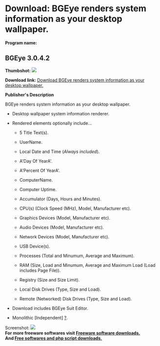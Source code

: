 # Download: BGEye renders system information as your desktop wallpaper.

**Program name:**

## BGEye 3.0.4.2

  
**Thumbshot:** ![](http://www.freewarefiles.com/screenshot/bgeye_md.gif)   
  
**Download link:** [Download BGEye renders system information as your desktop wallpaper.](http://freesoftwares.boysofts.com/BGEye_program_16631.html)  
  


**Publisher's Description**  
  


BGEye renders system information as your desktop wallpaper. 

  

  * Desktop wallpaper system information renderer.
  

  * Rendered elements optionally include...
    * 5 Title Text(s).
  

    * UserName.
  

    * Local Date and Time (*Always included*).
  

    * A'Day Of YearA'.
  

    * A'Percent Of YearA'.
  

    * ComputerName.
  

    * Computer Uptime.
  

    * Accumulator (Days, Hours and Minutes).
  

    * CPU(s) (Clock Speed (MHz), Model, Manufacturer etc).
  

    * Graphics Devices (Model, Manufacturer etc).
  

    * Audio Devices (Model, Manufacturer etc).
  

    * Network Devices (Model, Manufacturer etc).
  

    * USB Device(s).
  

    * Processes (Total and Minumum, Average and Maximum).
  

    * RAM (Size, Load and Minumum, Average and Maximum Load (Load includes Page File)).
  

    * Registry (Size and Size Limit).
  

    * Local Disk Drives (Type, Size and Load).
  

    * Remote (Networked) Disk Drives (Type, Size and Load).
  * Download includes BGEye Suit Editor.
  

  * Monolithic [Independent] [?](http://optionalreaction.com/articles/informative/MONOLITHIC_INDEPENDENT_SOFTWARE).
  


  
  
Screenshot: ![](http://www.freewarefiles.com/screenshot/bgeye.gif)   
**For more freeware softwares visit [Freeware software downloads.](http://freesoftwares.boysofts.com/)**   
**And [Free softwares and php script downloads.](http://www.boysofts.com/)**
